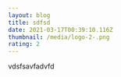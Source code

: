 ```yaml
---
layout: blog
title: sdfsd
date: 2021-03-17T00:39:10.116Z
thumbnail: /media/logo-2-.png
rating: 2
---
```

vdsfsavfadvfd